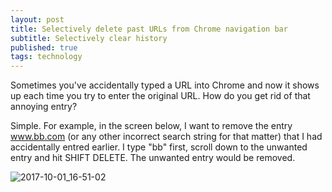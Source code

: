 ```yaml
---
layout: post
title: Selectively delete past URLs from Chrome navigation bar
subtitle: Selectively clear history
published: true
tags: technology
---
```


Sometimes you've accidentally typed a URL into Chrome and now it shows up each time you try to enter the original URL. How do you get rid of that annoying entry? 

Simple. For example, in the screen below, I want to remove the entry www.bb.com (or any other incorrect search string for that matter) that I had accidentally entred earlier. I type "bb" first, scroll down to the unwanted entry and hit SHIFT DELETE. The unwanted entry would be removed. 

![2017-10-01_16-51-02](https://user-images.githubusercontent.com/327990/31053134-dd97f7e4-a6c8-11e7-8cf4-bd9fad98cb23.gif)
